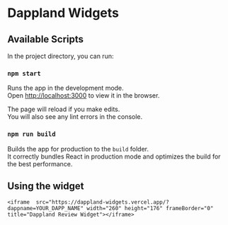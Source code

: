 # Dappland Widgets

## Available Scripts

In the project directory, you can run:

### `npm start`

Runs the app in the development mode.\
Open [http://localhost:3000](http://localhost:3000) to view it in the browser.

The page will reload if you make edits.\
You will also see any lint errors in the console.

### `npm run build`

Builds the app for production to the `build` folder.\
It correctly bundles React in production mode and optimizes the build for the best performance.

## Using the widget

`<iframe 
src="https://dappland-widgets.vercel.app/?dappname=YOUR_DAPP_NAME" width="260" height="176" frameBorder="0" title="Dappland Review Widget"></iframe>`
